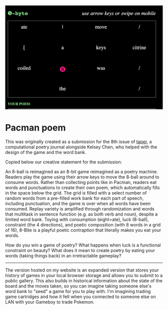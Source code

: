 ![](public/banner.png)

# Pacman poem

This was originally created as a submission for the 8th issue of <a href="taper.badquar.to">taper</a>, a computational poetry journal alongside Kelsey Chen, who helped with the design of the game and the word bank.

Copied below our creative statement for the submission:

An 8-ball is reimagined as an 8-bit game reimagined as a poetry machine. Readers play the game using their arrow keys to move the 8-ball around to consume words. Rather than collecting points like in Pacman, readers eat words and punctuations to create their own poem, which automatically fills in the space below the grid. The grid is filled with a select number of random words from a pre-filled work bank for each part of speech, including punctuation, and the game is over when all words have been consumed. Replay variety is amplified through randomization and words that multitask in sentence function (e.g. as both verb and noun), despite a limited word bank. Toying with consumption (eight=ate), luck (8-ball), constraint (the 4 directions), and poetic composition (with 8 words in a grid of 16), 8-Bite is a playful poetic contraption that literally makes you eat your words.

How do you win a game of poetry? What happens when luck is a functional constraint on beauty? What does it mean to create poetry by eating your words (taking things back) in an irretractable gameplay?

---

The version hosted on my website is an expanded version that stores your history of games in your local browser storage and allows you to submit to a public gallery. This also builds in historical information about the state of the board and the moves taken, so you can imagine taking someone else's word bank to "seed" a game for you to play with. I'm imagining trading game cartridges and how it felt when you connected to someone else on LAN with your Gameboy to trade Pokemon.
